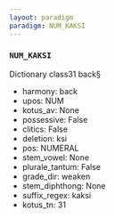 ```yaml
---
layout: paradigm
paradigm: NUM_KAKSI
---
```

### ` NUM_KAKSI `

Dictionary class31 back§
* harmony: back
* upos: NUM
* kotus_av: None
* possessive: False
* clitics: False
* deletion: ksi
* pos: NUMERAL
* stem_vowel: None
* plurale_tantum: False
* grade_dir: weaken
* stem_diphthong: None
* suffix_regex: kaksi
* kotus_tn: 31

